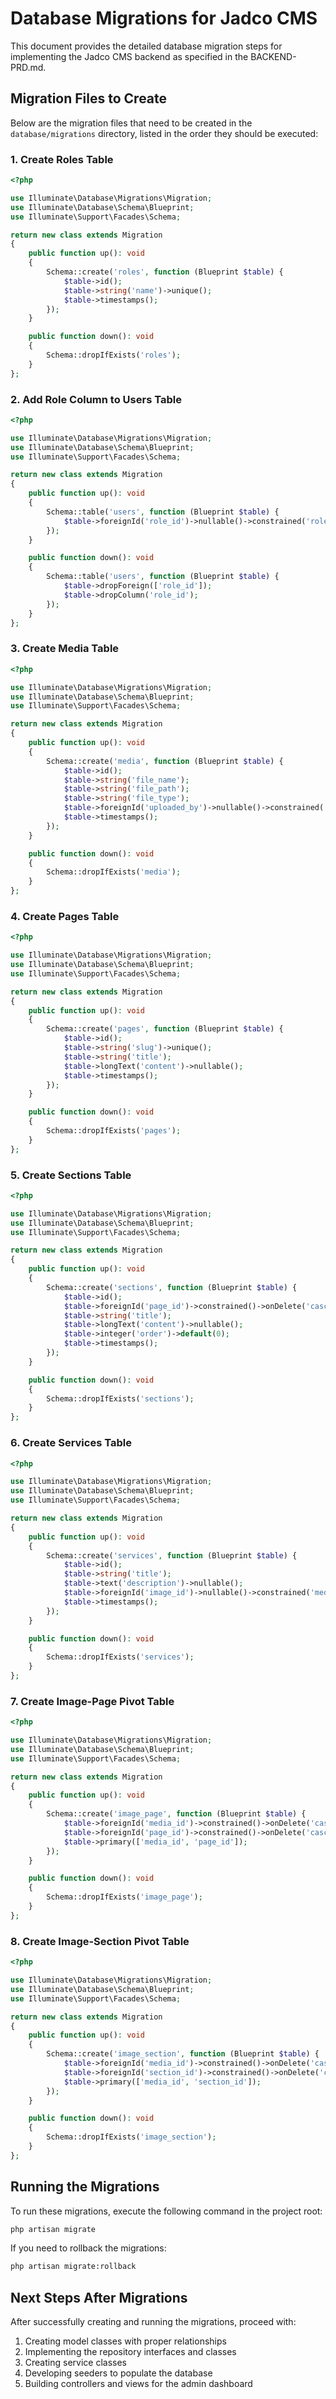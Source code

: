 # Database Migrations for Jadco CMS

This document provides the detailed database migration steps for implementing the Jadco CMS backend as specified in the BACKEND-PRD.md.

## Migration Files to Create

Below are the migration files that need to be created in the `database/migrations` directory, listed in the order they should be executed:

### 1. Create Roles Table

```php
<?php

use Illuminate\Database\Migrations\Migration;
use Illuminate\Database\Schema\Blueprint;
use Illuminate\Support\Facades\Schema;

return new class extends Migration
{
    public function up(): void
    {
        Schema::create('roles', function (Blueprint $table) {
            $table->id();
            $table->string('name')->unique();
            $table->timestamps();
        });
    }

    public function down(): void
    {
        Schema::dropIfExists('roles');
    }
};
```

### 2. Add Role Column to Users Table

```php
<?php

use Illuminate\Database\Migrations\Migration;
use Illuminate\Database\Schema\Blueprint;
use Illuminate\Support\Facades\Schema;

return new class extends Migration
{
    public function up(): void
    {
        Schema::table('users', function (Blueprint $table) {
            $table->foreignId('role_id')->nullable()->constrained('roles')->onDelete('set null');
        });
    }

    public function down(): void
    {
        Schema::table('users', function (Blueprint $table) {
            $table->dropForeign(['role_id']);
            $table->dropColumn('role_id');
        });
    }
};
```

### 3. Create Media Table

```php
<?php

use Illuminate\Database\Migrations\Migration;
use Illuminate\Database\Schema\Blueprint;
use Illuminate\Support\Facades\Schema;

return new class extends Migration
{
    public function up(): void
    {
        Schema::create('media', function (Blueprint $table) {
            $table->id();
            $table->string('file_name');
            $table->string('file_path');
            $table->string('file_type');
            $table->foreignId('uploaded_by')->nullable()->constrained('users')->onDelete('set null');
            $table->timestamps();
        });
    }

    public function down(): void
    {
        Schema::dropIfExists('media');
    }
};
```

### 4. Create Pages Table

```php
<?php

use Illuminate\Database\Migrations\Migration;
use Illuminate\Database\Schema\Blueprint;
use Illuminate\Support\Facades\Schema;

return new class extends Migration
{
    public function up(): void
    {
        Schema::create('pages', function (Blueprint $table) {
            $table->id();
            $table->string('slug')->unique();
            $table->string('title');
            $table->longText('content')->nullable();
            $table->timestamps();
        });
    }

    public function down(): void
    {
        Schema::dropIfExists('pages');
    }
};
```

### 5. Create Sections Table

```php
<?php

use Illuminate\Database\Migrations\Migration;
use Illuminate\Database\Schema\Blueprint;
use Illuminate\Support\Facades\Schema;

return new class extends Migration
{
    public function up(): void
    {
        Schema::create('sections', function (Blueprint $table) {
            $table->id();
            $table->foreignId('page_id')->constrained()->onDelete('cascade');
            $table->string('title');
            $table->longText('content')->nullable();
            $table->integer('order')->default(0);
            $table->timestamps();
        });
    }

    public function down(): void
    {
        Schema::dropIfExists('sections');
    }
};
```

### 6. Create Services Table

```php
<?php

use Illuminate\Database\Migrations\Migration;
use Illuminate\Database\Schema\Blueprint;
use Illuminate\Support\Facades\Schema;

return new class extends Migration
{
    public function up(): void
    {
        Schema::create('services', function (Blueprint $table) {
            $table->id();
            $table->string('title');
            $table->text('description')->nullable();
            $table->foreignId('image_id')->nullable()->constrained('media')->onDelete('set null');
            $table->timestamps();
        });
    }

    public function down(): void
    {
        Schema::dropIfExists('services');
    }
};
```

### 7. Create Image-Page Pivot Table

```php
<?php

use Illuminate\Database\Migrations\Migration;
use Illuminate\Database\Schema\Blueprint;
use Illuminate\Support\Facades\Schema;

return new class extends Migration
{
    public function up(): void
    {
        Schema::create('image_page', function (Blueprint $table) {
            $table->foreignId('media_id')->constrained()->onDelete('cascade');
            $table->foreignId('page_id')->constrained()->onDelete('cascade');
            $table->primary(['media_id', 'page_id']);
        });
    }

    public function down(): void
    {
        Schema::dropIfExists('image_page');
    }
};
```

### 8. Create Image-Section Pivot Table

```php
<?php

use Illuminate\Database\Migrations\Migration;
use Illuminate\Database\Schema\Blueprint;
use Illuminate\Support\Facades\Schema;

return new class extends Migration
{
    public function up(): void
    {
        Schema::create('image_section', function (Blueprint $table) {
            $table->foreignId('media_id')->constrained()->onDelete('cascade');
            $table->foreignId('section_id')->constrained()->onDelete('cascade');
            $table->primary(['media_id', 'section_id']);
        });
    }

    public function down(): void
    {
        Schema::dropIfExists('image_section');
    }
};
```

## Running the Migrations

To run these migrations, execute the following command in the project root:

```bash
php artisan migrate
```

If you need to rollback the migrations:

```bash
php artisan migrate:rollback
```

## Next Steps After Migrations

After successfully creating and running the migrations, proceed with:

1. Creating model classes with proper relationships
2. Implementing the repository interfaces and classes
3. Creating service classes
4. Developing seeders to populate the database
5. Building controllers and views for the admin dashboard